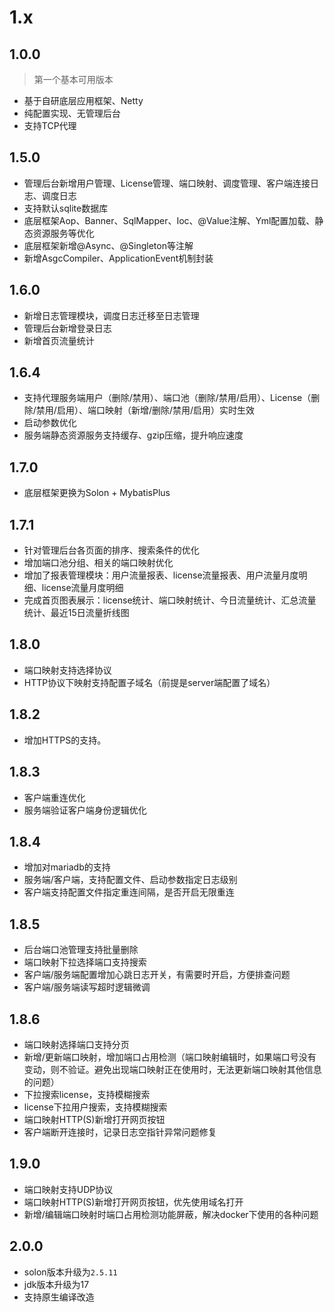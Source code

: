 # 1.x
## 1.0.0
> 第一个基本可用版本
- 基于自研底层应用框架、Netty
- 纯配置实现、无管理后台
- 支持TCP代理

## 1.5.0
- 管理后台新增用户管理、License管理、端口映射、调度管理、客户端连接日志、调度日志
- 支持默认sqlite数据库
- 底层框架Aop、Banner、SqlMapper、Ioc、@Value注解、Yml配置加载、静态资源服务等优化
- 底层框架新增@Async、@Singleton等注解
- 新增AsgcCompiler、ApplicationEvent机制封装

## 1.6.0
- 新增日志管理模块，调度日志迁移至日志管理
- 管理后台新增登录日志
- 新增首页流量统计

## 1.6.4
- 支持代理服务端用户（删除/禁用）、端口池（删除/禁用/启用）、License（删除/禁用/启用）、端口映射（新增/删除/禁用/启用）实时生效
- 启动参数优化
- 服务端静态资源服务支持缓存、gzip压缩，提升响应速度

## 1.7.0
- 底层框架更换为Solon + MybatisPlus

## 1.7.1
- 针对管理后台各页面的排序、搜索条件的优化
- 增加端口池分组、相关的端口映射优化
- 增加了报表管理模块：用户流量报表、license流量报表、用户流量月度明细、license流量月度明细
- 完成首页图表展示：license统计、端口映射统计、今日流量统计、汇总流量统计、最近15日流量折线图

## 1.8.0
- 端口映射支持选择协议
- HTTP协议下映射支持配置子域名（前提是server端配置了域名）

## 1.8.2
- 增加HTTPS的支持。

## 1.8.3
- 客户端重连优化
- 服务端验证客户端身份逻辑优化

## 1.8.4
- 增加对mariadb的支持
- 服务端/客户端，支持配置文件、启动参数指定日志级别
- 客户端支持配置文件指定重连间隔，是否开启无限重连

## 1.8.5
- 后台端口池管理支持批量删除
- 端口映射下拉选择端口支持搜索
- 客户端/服务端配置增加心跳日志开关，有需要时开启，方便排查问题
- 客户端/服务端读写超时逻辑微调

## 1.8.6
- 端口映射选择端口支持分页
- 新增/更新端口映射，增加端口占用检测（端口映射编辑时，如果端口号没有变动，则不验证。避免出现端口映射正在使用时，无法更新端口映射其他信息的问题）
- 下拉搜索license，支持模糊搜索
- license下拉用户搜索，支持模糊搜索
- 端口映射HTTP(S)新增打开网页按钮
- 客户端断开连接时，记录日志空指针异常问题修复

## 1.9.0
- 端口映射支持UDP协议
- 端口映射HTTP(S)新增打开网页按钮，优先使用域名打开
- 新增/编辑端口映射时端口占用检测功能屏蔽，解决docker下使用的各种问题

## 2.0.0
- solon版本升级为`2.5.11`
- jdk版本升级为17
- 支持原生编译改造
